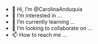 - 👋 Hi, I’m @CarolinaAnduquia
- 👀 I’m interested in ...
- 🌱 I’m currently learning ...
- 💞️ I’m looking to collaborate on ...
- 📫 How to reach me ...

<!---
CarolinaAnduquia/CarolinaAnduquia is a ✨ special ✨ repository because its `README.md` (this file) appears on your GitHub profile.
You can click the Preview link to take a look at your changes.
--->
